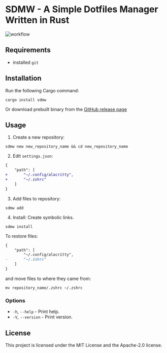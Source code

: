 # SDMW - A Simple Dotfiles Manager Written in Rust

![workflow](https://github.com/p1486/sdmw/actions/workflows/test.yml/badge.svg)

## Requirements
- installed `git`

## Installation
Run the following Cargo command:
```
cargo install sdmw
```
Or download prebuilt binary from the [GitHub release page](https://github.com/p1486/sdmw/releases)

## Usage

01. Create a new repository:
```
sdmw new new_repository_name && cd new_repository_name
```

02. Edit `settings.json`:
```diff
{
    "path": [
+       "~/.config/alacritty",
+       "~/.zshrc"
    ]
}
```

03. Add files to repository:
```
sdmw add
```

04. Install:
Create symbolic links.
```
sdmw install
```

To restore files:
```diff
{
    "path": [
        "~/.config/alacritty",
-       "~/.zshrc"
    ]
}
```
and move files to where they came from:
```
mv repository_name/.zshrc ~/.zshrc
```

### Options
- `-h`, `--help` - Print help.
- `-V`, `--version` - Print version.

## License
This project is licensed under the MIT License and the Apache-2.0 license.

